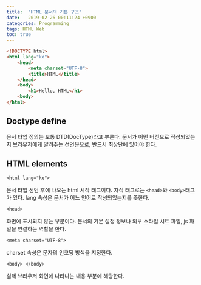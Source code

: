 ```yaml
---
title:  "HTML 문서의 기본 구조"
date:   2019-02-26 00:11:24 +0900
categories: Programming
tags: HTML Web
toc: true
---
```


```html
<!DOCTYPE html>
<html lang="ko">
	<head>
		<meta charset="UTF-8">
		<title>HTML</title>
	</head>
	<body>
		<h1>Hello, HTML</h1>
	<body>
</html>
```

## Doctype define

> <!DOCTYPE html>

문서 타입 정의는 보통 DTD(DocType)라고 부른다.
문서가 어떤 버전으로 작성되었는지 브라우저에게 알려주는 선언문으로, 반드시 최상단에 있어야 한다.

## HTML elements

```
<html lang="ko">
```

문서 타입 선언 후에 나오는 html 시작 태그이다. 자식 태그로는 `<head>`와 `<body>`태그가 있다. 
lang 속성은 문서가 어느 언어로 작성되었는지를 뜻한다.

```
<head>
```

화면에 표시되지 않는 부분이다. 문서의 기본 설정 정보나 외부 스타일 시트 파일, js 파일을 연결하는 역할을 한다.

```
<meta charset="UTF-8">
```

charset 속성은 문자의 인코딩 방식을 지정한다.

```
<body> </body>
```

실제 브라우저 화면에 나타나는 내용 부분에 해당한다.
